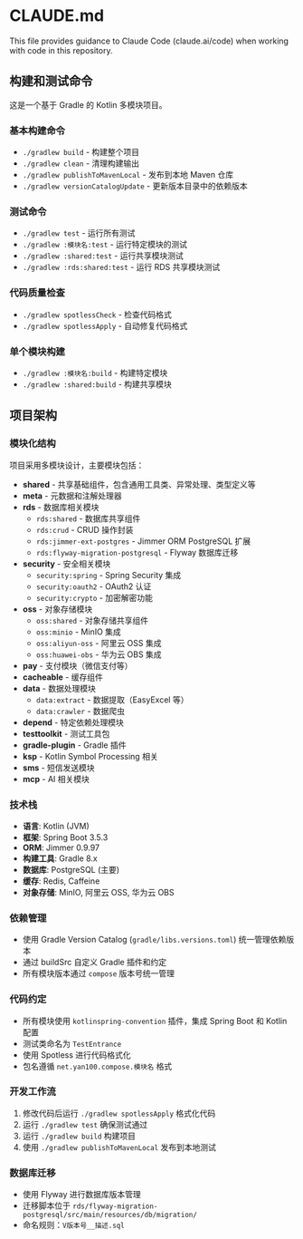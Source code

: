 # CLAUDE.md

This file provides guidance to Claude Code (claude.ai/code) when working with code in this repository.

## 构建和测试命令

这是一个基于 Gradle 的 Kotlin 多模块项目。

### 基本构建命令
- `./gradlew build` - 构建整个项目
- `./gradlew clean` - 清理构建输出
- `./gradlew publishToMavenLocal` - 发布到本地 Maven 仓库
- `./gradlew versionCatalogUpdate` - 更新版本目录中的依赖版本

### 测试命令
- `./gradlew test` - 运行所有测试
- `./gradlew :模块名:test` - 运行特定模块的测试
- `./gradlew :shared:test` - 运行共享模块测试
- `./gradlew :rds:shared:test` - 运行 RDS 共享模块测试

### 代码质量检查
- `./gradlew spotlessCheck` - 检查代码格式
- `./gradlew spotlessApply` - 自动修复代码格式

### 单个模块构建
- `./gradlew :模块名:build` - 构建特定模块
- `./gradlew :shared:build` - 构建共享模块

## 项目架构

### 模块化结构
项目采用多模块设计，主要模块包括：

- **shared** - 共享基础组件，包含通用工具类、异常处理、类型定义等
- **meta** - 元数据和注解处理器
- **rds** - 数据库相关模块
  - `rds:shared` - 数据库共享组件
  - `rds:crud` - CRUD 操作封装
  - `rds:jimmer-ext-postgres` - Jimmer ORM PostgreSQL 扩展
  - `rds:flyway-migration-postgresql` - Flyway 数据库迁移
- **security** - 安全相关模块
  - `security:spring` - Spring Security 集成
  - `security:oauth2` - OAuth2 认证
  - `security:crypto` - 加密解密功能
- **oss** - 对象存储模块
  - `oss:shared` - 对象存储共享组件
  - `oss:minio` - MinIO 集成
  - `oss:aliyun-oss` - 阿里云 OSS 集成
  - `oss:huawei-obs` - 华为云 OBS 集成
- **pay** - 支付模块（微信支付等）
- **cacheable** - 缓存组件
- **data** - 数据处理模块
  - `data:extract` - 数据提取（EasyExcel 等）
  - `data:crawler` - 数据爬虫
- **depend** - 特定依赖处理模块
- **testtoolkit** - 测试工具包
- **gradle-plugin** - Gradle 插件
- **ksp** - Kotlin Symbol Processing 相关
- **sms** - 短信发送模块
- **mcp** - AI 相关模块

### 技术栈
- **语言**: Kotlin (JVM)
- **框架**: Spring Boot 3.5.3
- **ORM**: Jimmer 0.9.97
- **构建工具**: Gradle 8.x
- **数据库**: PostgreSQL (主要)
- **缓存**: Redis, Caffeine
- **对象存储**: MinIO, 阿里云 OSS, 华为云 OBS

### 依赖管理
- 使用 Gradle Version Catalog (`gradle/libs.versions.toml`) 统一管理依赖版本
- 通过 buildSrc 自定义 Gradle 插件和约定
- 所有模块版本通过 `compose` 版本号统一管理

### 代码约定
- 所有模块使用 `kotlinspring-convention` 插件，集成 Spring Boot 和 Kotlin 配置
- 测试类命名为 `TestEntrance`
- 使用 Spotless 进行代码格式化
- 包名遵循 `net.yan100.compose.模块名` 格式

### 开发工作流
1. 修改代码后运行 `./gradlew spotlessApply` 格式化代码
2. 运行 `./gradlew test` 确保测试通过
3. 运行 `./gradlew build` 构建项目
4. 使用 `./gradlew publishToMavenLocal` 发布到本地测试

### 数据库迁移
- 使用 Flyway 进行数据库版本管理
- 迁移脚本位于 `rds/flyway-migration-postgresql/src/main/resources/db/migration/`
- 命名规则：`V版本号__描述.sql`

